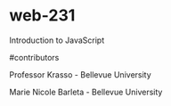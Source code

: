 # web-231
Introduction to JavaScript

#contributors

Professor Krasso - Bellevue University

Marie Nicole Barleta - Bellevue University
